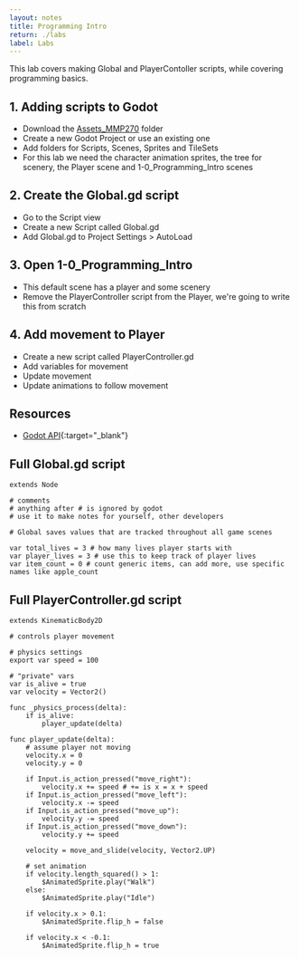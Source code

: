 ```yaml
---
layout: notes
title: Programming Intro
return: ./labs
label: Labs
---
```


This lab covers making Global and PlayerContoller scripts, while covering programming basics.

## 1. Adding scripts to Godot
- Download the [Assets_MMP270](./Assets_MMP270.zip) folder
- Create a new Godot Project or use an existing one
- Add folders for Scripts, Scenes, Sprites and TileSets
- For this lab we need the character animation sprites, the tree for scenery, the Player scene and 1-0_Programming_Intro scenes

## 2. Create the Global.gd script
- Go to the Script view
- Create a new Script called Global.gd
- Add Global.gd to Project Settings > AutoLoad

## 3. Open 1-0_Programming_Intro
- This default scene has a player and some scenery
- Remove the PlayerController script from the Player, we're going to write this from scratch

## 4. Add movement to Player
- Create a new script called PlayerController.gd
- Add variables for movement
- Update movement
- Update animations to follow movement

## Resources
- [Godot API](https://docs.godotengine.org/en/stable/classes/index.html){:target="_blank"}

## Full Global.gd script
```
extends Node

# comments
# anything after # is ignored by godot
# use it to make notes for yourself, other developers

# Global saves values that are tracked throughout all game scenes

var total_lives = 3 # how many lives player starts with
var player_lives = 3 # use this to keep track of player lives
var item_count = 0 # count generic items, can add more, use specific names like apple_count

```

## Full PlayerController.gd script
```
extends KinematicBody2D

# controls player movement

# physics settings 
export var speed = 100

# "private" vars
var is_alive = true
var velocity = Vector2()

func _physics_process(delta):
	if is_alive:
		player_update(delta)
	
func player_update(delta):
	# assume player not moving
	velocity.x = 0
	velocity.y = 0
	
	if Input.is_action_pressed("move_right"):
		velocity.x += speed # += is x = x + speed
	if Input.is_action_pressed("move_left"):
		velocity.x -= speed
	if Input.is_action_pressed("move_up"):
		velocity.y -= speed
	if Input.is_action_pressed("move_down"):
		velocity.y += speed
	
	velocity = move_and_slide(velocity, Vector2.UP)
		
	# set animation
	if velocity.length_squared() > 1:
		$AnimatedSprite.play("Walk")
	else:
		$AnimatedSprite.play("Idle")

	if velocity.x > 0.1:
		$AnimatedSprite.flip_h = false
	
	if velocity.x < -0.1:
		$AnimatedSprite.flip_h = true

```